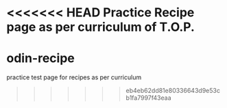 <<<<<<< HEAD
Practice Recipe page as per curriculum of T.O.P.
=======
# odin-recipe
practice test page for recipes as per curriculum 
>>>>>>> eb4eb62dd81e80336643d9e53cb1fa7997f43eaa
